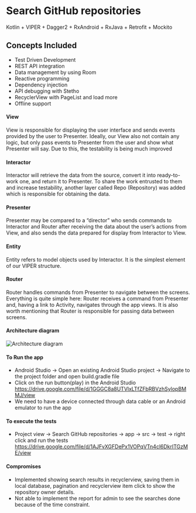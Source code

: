 # Search GitHub repositories
Kotlin + VIPER + Dagger2 + RxAndroid + RxJava + Retrofit + Mockito


## Concepts Included

* Test Driven Development
* REST API integration
* Data management by using Room
* Reactive programming
* Dependency injection
* API debugging with Stetho
* RecyclerView with PageList and load more
* Offline support 

#### View

View is responsible for displaying the user interface and sends events provided by the user to Presenter. 
Ideally, our View also not contain any logic, but only pass events to Presenter from the user and show what Presenter will say.
Due to this, the testability is being much improved

#### Interactor

Interactor will retrieve the data from the source, convert it into ready-to-work one, and return it to Presenter.
To share the work entrusted to them and increase testability,
another layer called Repo (Repository) was added which is responsible for obtaining the data.

#### Presenter

Presenter may be compared to a “director” who sends commands to Interactor and Router after receiving the data about the user’s actions from View,
and also sends the data prepared for display from Interactor to View.

#### Entity

Entity refers to model objects used by Interactor. It is the simplest element of our VIPER structure.

#### Router

Router handles commands from Presenter to navigate between the screens.
Everything is quite simple here: Router receives a command from Presenter and,
having a link to Activity, navigates through the app views.
It is also worth mentioning that Router is responsible for passing data between screens.

#### Architecture diagram

![Architecture diagram](https://miro.medium.com/max/1354/1*8iyNwD_ODMZfsTe0qrcInA.png)


#### To Run the app
* Android Studio -> Open an existing Android Studio project -> Navigate to the project folder and open build.gradle file
* Click on the run button(play) in the Android Studio 
https://drive.google.com/file/d/1GGGC8a8UTVlxLTfZFbRBVzhSylopBMMJ/view
* We need to have a device connected through data cable or an Android emulator to run the app

#### To execute the tests
* Project view -> Search GitHub repositories -> app -> src -> test -> right click and run the tests https://drive.google.com/file/d/1AJFvXGFDePx1VOPqVTn4cl6DkrITGzME/view

#### Compromises

* Implemented showing search results in recyclerview, saving them in local database, pagination and recyclerview item click to show the repository owner details.
* Not able to implement the report for admin to see the searches done because of the time constraint.

